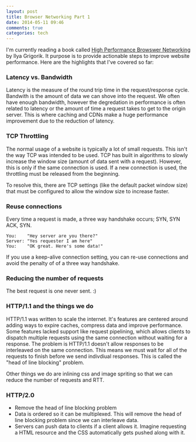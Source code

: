 ```yaml
---
layout: post
title: Browser Networking Part 1
date: 2014-05-11 09:46
comments: true
categories: tech
---
```


I'm currently reading a book called [High Performance Browswer Networking](http://amzn.to/1qsC5sE)
by Ilya Grigorik. It purpose is to provide actionable steps to improve website performance.
Here are the highlights that I've covered so far:

### Latency vs. Bandwidth

Latency is the measure of the round trip time in the request/response cycle.
Bandwith is the amount of data we can shove into the request. We often have enough bandwidth,
however the degredation in performance is often related to latency or the amount of time a
request takes to get to the origin server. This is where caching and CDNs make a huge performance
improvement due to the reduction of latency.

### TCP Throttling

The normal usage of a website is typically a lot of small requests. This isn't the way TCP
was intended to be used. TCP has built in algorithms to slowly increase the window size (amount of
data sent with a request). However, this is only if the same connection is used. If a new
connection is used, the throttling must be released from the beginning.

To resolve this, there are TCP settings (like the default packet window size) that must be
configured to allow the window size to increase faster.

### Reuse connections

Every time a request is made,  a three way handshake occurs; SYN, SYN ACK, SYN.

```
You:    "Hey server are you there?"
Server: "Yes requester I am here"
You:    "OK great. Here's some data!"
```

If you use a keep-alive connection setting, you can re-use connections and avoid the penalty of
of a three way handshake.

### Reducing the number of requests

The best request is one never sent. :)

### HTTP/1.1 and the things we do

HTTP/1.1 was written to scale the internet. It's features are centered around adding ways
to expire caches, compress data and improve performance. Some features lacked support like
request pipelining, which allows clients to dispatch multiple requests using the same connection
without waiting for a response. The problem is HTTP/1.1 doesn't allow responses
to be interleaved on the same connection. This means we must wait for all of the requests
to finish before we send indivdiual responses. This is called the "head of
line blocking" problem.

Other things we do are inlining css and image spriting so that we can reduce the number of
requests and RTT.

### HTTP/2.0

* Remove the head of line blocking problem
* Data is ordered so it can be multiplexed. This will remove the head of line blocking problem
since we can interleave data.
* Servers can push data to clients if a client allows it. Imagine requesting a HTML resource and
the CSS automatically gets pushed along with it.
